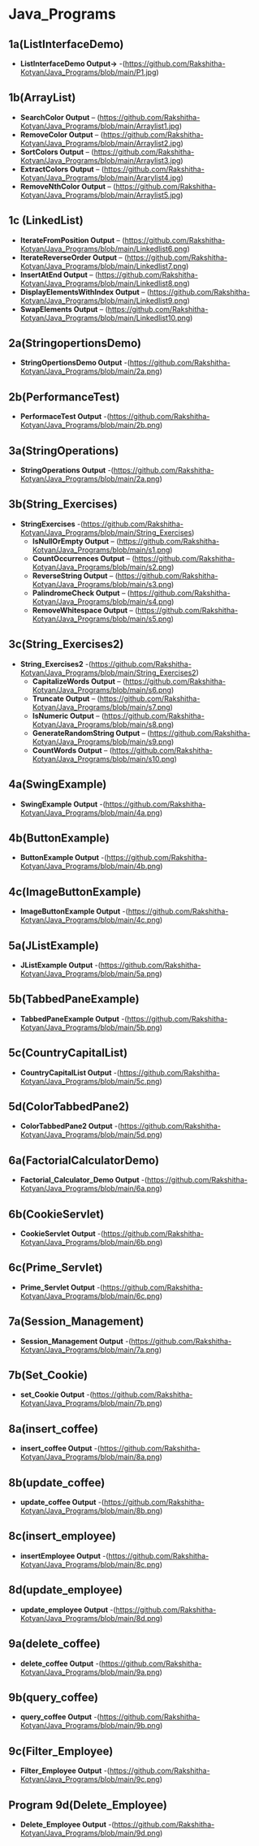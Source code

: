 # Java_Programs
## 1a(ListInterfaceDemo)

  - **ListInterfaceDemo Output->** -(https://github.com/Rakshitha-Kotyan/Java_Programs/blob/main/P1.jpg)

## 1b(ArrayList)

  - **SearchColor Output** – (https://github.com/Rakshitha-Kotyan/Java_Programs/blob/main/Arraylist1.jpg) 
  - **RemoveColor Output** – (https://github.com/Rakshitha-Kotyan/Java_Programs/blob/main/Arraylist2.jpg) 
  - **SortColors Output** – (https://github.com/Rakshitha-Kotyan/Java_Programs/blob/main/Arraylist3.jpg)  
  - **ExtractColors Output** – (https://github.com/Rakshitha-Kotyan/Java_Programs/blob/main/Ararylist4.jpg)
  - **RemoveNthColor Output** – (https://github.com/Rakshitha-Kotyan/Java_Programs/blob/main/Arraylist5.jpg)
## 1c (LinkedList)

  - **IterateFromPosition Output** – (https://github.com/Rakshitha-Kotyan/Java_Programs/blob/main/Linkedlist6.png)  
  - **IterateReverseOrder Output** – (https://github.com/Rakshitha-Kotyan/Java_Programs/blob/main/Linkedlist7.png)  
  - **InsertAtEnd Output** – (https://github.com/Rakshitha-Kotyan/Java_Programs/blob/main/Linkedlist8.png)  
  - **DisplayElementsWithIndex Output** – (https://github.com/Rakshitha-Kotyan/Java_Programs/blob/main/Linkedlist9.png)  
  - **SwapElements Output** – (https://github.com/Rakshitha-Kotyan/Java_Programs/blob/main/Linkedlist10.png)

## 2a(StringopertionsDemo)

  - **StringOpertionsDemo Output** -(https://github.com/Rakshitha-Kotyan/Java_Programs/blob/main/2a.png)
## 2b(PerformanceTest)

  - **PerformaceTest Output** -(https://github.com/Rakshitha-Kotyan/Java_Programs/blob/main/2b.png)
## 3a(StringOperations)
  - **StringOperations Output** -(https://github.com/Rakshitha-Kotyan/Java_Programs/blob/main/2a.png)
## 3b(String_Exercises)
  - **StringExercises** -(https://github.com/Rakshitha-Kotyan/Java_Programs/blob/main/String_Exercises)
    - **IsNullOrEmpty Output** – (https://github.com/Rakshitha-Kotyan/Java_Programs/blob/main/s1.png)
    - **CountOccurrences Output** – (https://github.com/Rakshitha-Kotyan/Java_Programs/blob/main/s2.png)
    - **ReverseString Output** – (https://github.com/Rakshitha-Kotyan/Java_Programs/blob/main/s3.png)
    - **PalindromeCheck Output** – (https://github.com/Rakshitha-Kotyan/Java_Programs/blob/main/s4.png)
    - **RemoveWhitespace Output** – (https://github.com/Rakshitha-Kotyan/Java_Programs/blob/main/s5.png)
## 3c(String_Exercises2)
  - **String_Exercises2** -(https://github.com/Rakshitha-Kotyan/Java_Programs/blob/main/String_Exercises2)
    - **CapitalizeWords Output** – (https://github.com/Rakshitha-Kotyan/Java_Programs/blob/main/s6.png)
    - **Truncate Output** – (https://github.com/Rakshitha-Kotyan/Java_Programs/blob/main/s7.png)
    - **IsNumeric Output** – (https://github.com/Rakshitha-Kotyan/Java_Programs/blob/main/s8.png)
    - **GenerateRandomString Output** – (https://github.com/Rakshitha-Kotyan/Java_Programs/blob/main/s9.png)
    - **CountWords Output** – (https://github.com/Rakshitha-Kotyan/Java_Programs/blob/main/s10.png)
## 4a(SwingExample)
  - **SwingExample Output** -(https://github.com/Rakshitha-Kotyan/Java_Programs/blob/main/4a.png)
## 4b(ButtonExample)

  - **ButtonExample Output** -(https://github.com/Rakshitha-Kotyan/Java_Programs/blob/main/4b.png)
## 4c(ImageButtonExample)
 
  - **ImageButtonExample Output** -(https://github.com/Rakshitha-Kotyan/Java_Programs/blob/main/4c.png)
## 5a(JListExample)
  
  - **JListExample Output** -(https://github.com/Rakshitha-Kotyan/Java_Programs/blob/main/5a.png)
## 5b(TabbedPaneExample)
 
  - **TabbedPaneExample Output** -(https://github.com/Rakshitha-Kotyan/Java_Programs/blob/main/5b.png)
## 5c(CountryCapitalList)
  
  - **CountryCapitalList Output** -(https://github.com/Rakshitha-Kotyan/Java_Programs/blob/main/5c.png)   
## 5d(ColorTabbedPane2)

  - **ColorTabbedPane2 Output** -(https://github.com/Rakshitha-Kotyan/Java_Programs/blob/main/5d.png)
## 6a(FactorialCalculatorDemo)
 
  - **Factorial_Calculator_Demo Output** -(https://github.com/Rakshitha-Kotyan/Java_Programs/blob/main/6a.png)
## 6b(CookieServlet)

  - **CookieServlet Output** -(https://github.com/Rakshitha-Kotyan/Java_Programs/blob/main/6b.png)   
## 6c(Prime_Servlet)

  - **Prime_Servlet Output** -(https://github.com/Rakshitha-Kotyan/Java_Programs/blob/main/6c.png)
## 7a(Session_Management)

  - **Session_Management Output** -(https://github.com/Rakshitha-Kotyan/Java_Programs/blob/main/7a.png)
## 7b(Set_Cookie)

  - **set_Cookie Output** -(https://github.com/Rakshitha-Kotyan/Java_Programs/blob/main/7b.png)
## 8a(insert_coffee)

  - **insert_coffee Output** -(https://github.com/Rakshitha-Kotyan/Java_Programs/blob/main/8a.png)
## 8b(update_coffee)
 
  - **update_coffee Output** -(https://github.com/Rakshitha-Kotyan/Java_Programs/blob/main/8b.png)
## 8c(insert_employee)

  - **insertEmployee Output** -(https://github.com/Rakshitha-Kotyan/Java_Programs/blob/main/8c.png)
## 8d(update_employee)

  - **update_employee Output** -(https://github.com/Rakshitha-Kotyan/Java_Programs/blob/main/8d.png)   
## 9a(delete_coffee)

  - **delete_coffee Output** -(https://github.com/Rakshitha-Kotyan/Java_Programs/blob/main/9a.png)
## 9b(query_coffee)

  - **query_coffee Output** -(https://github.com/Rakshitha-Kotyan/Java_Programs/blob/main/9b.png)  
## 9c(Filter_Employee)
 
  - **Filter_Employee Output** -(https://github.com/Rakshitha-Kotyan/Java_Programs/blob/main/9c.png)
## Program 9d(Delete_Employee)

  - **Delete_Employee Output** -(https://github.com/Rakshitha-Kotyan/Java_Programs/blob/main/9d.png)
